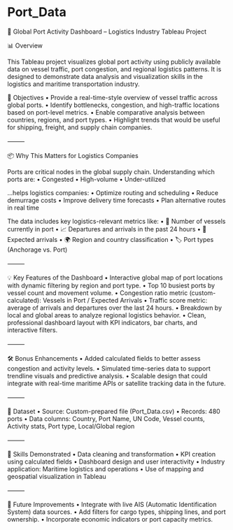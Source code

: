 # Port_Data

🚢 Global Port Activity Dashboard – Logistics Industry Tableau Project

📊 Overview

This Tableau project visualizes global port activity using publicly available data on vessel traffic, port congestion, and regional logistics patterns. It is designed to demonstrate data analysis and visualization skills in the logistics and maritime transportation industry.

🧭 Objectives
	•	Provide a real-time-style overview of vessel traffic across global ports.
	•	Identify bottlenecks, congestion, and high-traffic locations based on port-level metrics.
	•	Enable comparative analysis between countries, regions, and port types.
	•	Highlight trends that would be useful for shipping, freight, and supply chain companies.

⸻

📦 Why This Matters for Logistics Companies

Ports are critical nodes in the global supply chain. Understanding which ports are:
	•	Congested
	•	High-volume
	•	Under-utilized

…helps logistics companies:
	•	Optimize routing and scheduling
	•	Reduce demurrage costs
	•	Improve delivery time forecasts
	•	Plan alternative routes in real time

The data includes key logistics-relevant metrics like:
	•	🚢 Number of vessels currently in port
	•	📈 Departures and arrivals in the past 24 hours
	•	📅 Expected arrivals
	•	🌍 Region and country classification
	•	🏷️ Port types (Anchorage vs. Port)

⸻

💡 Key Features of the Dashboard
	•	Interactive global map of port locations with dynamic filtering by region and port type.
	•	Top 10 busiest ports by vessel count and movement volume.
	•	Congestion ratio metric (custom-calculated): Vessels in Port / Expected Arrivals
	•	Traffic score metric: average of arrivals and departures over the last 24 hours.
	•	Breakdown by local and global areas to analyze regional logistics behavior.
	•	Clean, professional dashboard layout with KPI indicators, bar charts, and interactive filters.

⸻

🛠️ Bonus Enhancements
	•	Added calculated fields to better assess congestion and activity levels.
	•	Simulated time-series data to support trendline visuals and predictive analysis.
	•	Scalable design that could integrate with real-time maritime APIs or satellite tracking data in the future.

⸻

📁 Dataset
	•	Source: Custom-prepared file (Port_Data.csv)
	•	Records: 480 ports
	•	Data columns: Country, Port Name, UN Code, Vessel counts, Activity stats, Port type, Local/Global region

⸻

🧠 Skills Demonstrated
	•	Data cleaning and transformation
	•	KPI creation using calculated fields
	•	Dashboard design and user interactivity
	•	Industry application: Maritime logistics and operations
	•	Use of mapping and geospatial visualization in Tableau

⸻

🔗 Future Improvements
	•	Integrate with live AIS (Automatic Identification System) data sources.
	•	Add filters for cargo types, shipping lines, and port ownership.
	•	Incorporate economic indicators or port capacity metrics.
